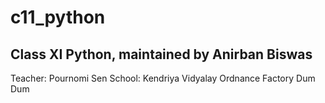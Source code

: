 # c11_python
## Class XI Python, maintained by Anirban Biswas
Teacher: Pournomi Sen
School: Kendriya Vidyalay Ordnance Factory Dum Dum
